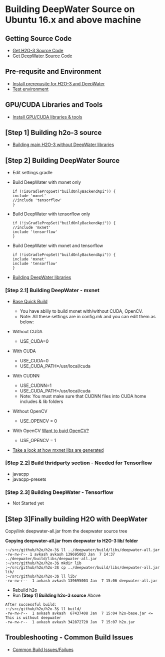 # Building DeepWater Source on Ubuntu 16.x and above machine #

## Getting Source Code ##
 - [Get H2O-3 Source Code](https://github.com/Avkash/mldl/blob/master/pages/h2o_source.md)
 - [Get DeepWater Source Code](https://github.com/Avkash/mldl/blob/master/pages/h2o_source.md)

## Pre-requsite and Environment ##
 - [Install prerequsite for H2O-3 and DeepWater](https://github.com/Avkash/mldl/blob/master/pages/h2o_dw_prerequsite.md)
 - [Test environment](https://github.com/Avkash/mldl/blob/master/pages/h2o_test_environment.md)

## GPU/CUDA Libraries and Tools ##

 - [Install GPU/CUDA libraries & tools](https://github.com/Avkash/mldl/blob/master/pages/cuda_gpu.md)

## [Step 1] Building h2o-3 source ##
   - [Building main H2O-3 without DeepWater libraries](https://github.com/Avkash/mldl/blob/master/pages/h2o_build_core.md)

## [Step 2] Building DeepWater Source ##

 - Edit settings.gradle
 - Build DeepWater with mxnet only
 
   ```
   if (!isGradlePropSet("buildOnlyBackendApi")) {
   include 'mxnet'
   //include 'tensorflow'
   }
   ```
 - Build DeepWater with tensorflow only
 
   ```
   if (!isGradlePropSet("buildOnlyBackendApi")) {
   //include 'mxnet'
   include 'tensorflow'
   }
   ```
 - Build DeepWater with mxnet and tensorflow
 
   ```
   if (!isGradlePropSet("buildOnlyBackendApi")) {
   include 'mxnet'
   include 'tensorflow'
   }
   ```
 - [Building DeepWater libraries](https://github.com/Avkash/mldl/blob/master/pages/h2o_build_dw.md)

### [Step 2.1] Building DeepWater - mxnet ###

   - [Base Quick Build](https://github.com/Avkash/mldl/blob/master/pages/mxnet_build_base.md)
     - You have abiliy to build mxnet with/without CUDA, OpenCV. 
     - Note: All these settings are in config.mk and you can edit them as below:  
   - Without CUDA 
     - USE_CUDA=0
   - With CUDA
     - USE_CUDA=0
     - USE_CUDA_PATH=/usr/local/cuda     
   - With CUDNN
     - USE_CUDNN=1
     - USE_CUDA_PATH=/usr/local/cuda     
     - Note: You must make sure that CUDNN files into CUDA home includes & lib folders
   - Without OpenCV
     - USE_OPENCV = 0
   - With OpenCV [Want to buid OpenCV?](https://github.com/Avkash/mldl/blob/master/pages/opencv_build.md) 
     - USE_OPENCV = 1
      
   - [Take a look at how mxnet libs are generated](https://github.com/Avkash/mldl/blob/master/pages/mxnet_libs.md) 
   
### [Step 2.2] Build thridparty section - Needed for Tensorflow ###
   - javacpp
   - javacpp-presets
   
### [Step 2.3] Building DeepWater - Tensorflow ###
   
   - Not Started yet

## [Step 3]Finally building H2O with DeepWater ###

Copy/link deepwater-all.jar from the deepwater source tree

**Copying deepwater-all.jar from deepwater to H2O-3 lib/ folder**

 ```
:~/src/github/h2o/h2o-3$ ll ../deepwater/build/libs/deepwater-all.jar
-rw-rw-r-- 1 avkash avkash 139695003 Jan  7 14:37 ../deepwater/build/libs/deepwater-all.jar
:~/src/github/h2o/h2o-3$ mkdir lib
:~/src/github/h2o/h2o-3$ cp ../deepwater/build/libs/deepwater-all.jar lib/
:~/src/github/h2o/h2o-3$ ll lib/
-rw-rw-r--  1 avkash avkash 139695003 Jan  7 15:06 deepwater-all.jar
```
 
 - Rebuild h2o
  - Run **[Step 1] Building h2o-3 source** Above

```
After successful build:
:~/src/github/h2o/h2o-3$ ll build/
-rw-rw-r--  1 avkash avkash  67437408 Jan  7 15:04 h2o-base.jar <= This is without deepwater
-rw-rw-r--  1 avkash avkash 342872720 Jan  7 15:07 h2o.jar
```

## Troubleshooting - Common Build Issues ###

 - [Common Build Issues/Failues](https://github.com/Avkash/mldl/blob/master/pages/build_troubleshooting.md)

